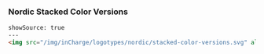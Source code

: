 ### Nordic Stacked Color Versions

```html
showSource: true
---
<img src="/img/inCharge/logotypes/nordic/stacked-color-versions.svg" alt="incharge-logotype-nordic-stacked-color-versions" />
```
